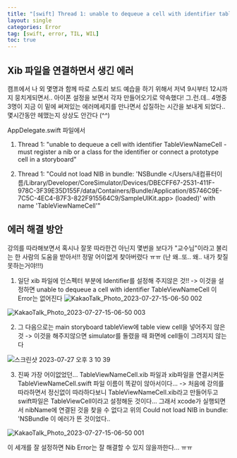 ```yaml
---
title: "[swift] Thread 1: unable to dequeue a cell with identifier tableViewCell - must register a nib or a class for the identifier or connect a prototype cell in a storyboard 에러 해결"
layout: single
categories: Error
tag: [swift, error, TIL, WIL]
toc: true
---
```



## Xib 파일을 연결하면서 생긴 에러

캠프에서 나 외 몇명과 함께 따로 스토리 보드 예습을 하기 위해서 저녁 9시부터 12시까지 뭉치게되면서.. 아이폰 설정을 보면서 각자 만들어오기로 약속했다!
그.런.데..
4명중 3명이 지금 이 밑에 써져있는 에러메세지를 만나면서 삽질하는 시간을 보내게 되었다.. 몇시간동안 헤맸는지 상상도 안간다 (^^)

AppDelegate.swift 파일에서

1. Thread 1: "unable to dequeue a cell with identifier TableViewNameCell - must register a nib or a class for the identifier or connect a prototype cell in a storyboard"

2. Thread 1: "Could not load NIB in bundle: 'NSBundle </Users/내컴퓨터이름/Library/Developer/CoreSimulator/Devices/DBECFF67-2531-411F-978C-3F39E35D155F/data/Containers/Bundle/Application/85746C9E-7C5C-4EC4-B7F3-822F915564C9/SampleUIKit.app> (loaded)' with name 'TableViewNameCell'"


## 에러 해결 방안

강의를 따라해보면서 혹시나 잘못 따라한건 아닌지 몇번을 보다가 "교수님"이라고 불리는 한 사람의 도움을 받아서!! 
정말 어이없게 찾아버렸다 ㅠㅠ (난 왜..또.. 왜.. 내가 찾질 못하는거야!!!)

1. 일단 xib 파일에 인스펙터 부분에 Identifier를 설정해 주지않은 것!! 
-> 이것을 설정하면 unable to dequeue a cell with identifier TableViewNameCell 이 Error는 없어진다
![KakaoTalk_Photo_2023-07-27-15-06-50 002](https://github.com/Luna828/luna828.github.io/assets/93186591/ab3fb7e1-20e8-4149-ac90-fa310f620893)

![KakaoTalk_Photo_2023-07-27-15-06-50 003](https://github.com/Luna828/luna828.github.io/assets/93186591/53017ea9-da80-4b35-bf53-ce29281422eb)

2. 그 다음으로는 main storyboard tableView에 table view cell을 넣어주지 않은 것 
-> 이것을 해주지않으면 simulator를 돌렸을 때 화면에 cell들이 그려지지 않는다
   
![스크린샷 2023-07-27 오후 3 10 39](https://github.com/Luna828/luna828.github.io/assets/93186591/d8d9b79c-9b7c-4d0c-b256-0ce7a9b5ed28)

3. 진짜 가장 어이없었던... TableViewNameCell.xib 파일과 xib파일을 연결시켜둔 TableViewNameCell.swift 파일 이름이 똑같이 않아서이다...
-> 처음에 강의를 따라하면서 정신없이 따라하다보니 TableViewNameCell.xib라고 만들어두고 swift파일은 TableViewCell이라고 설정해둔 것이다... 그래서 xcode가 실행되면서 nibName에 연결된 것을 찾을 수 없다고 위의 Could not load NIB in bundle: 'NSBundle  이 에러가 뜬 것이었다.. 

![KakaoTalk_Photo_2023-07-27-15-06-50 001](https://github.com/Luna828/luna828.github.io/assets/93186591/da698d1d-288e-445b-8bc3-7180db40a624)



이 세개를 잘 설정하면 Nib Error는 잘 해결할 수 있지 않을까한다... ㅠㅠ 
